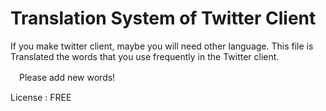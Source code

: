 # Translation System of Twitter Client

 If you make twitter client, maybe you will need other language.
 This file is Translated the words that you use frequently in the Twitter client.
 
　Please add new words!


License : FREE
